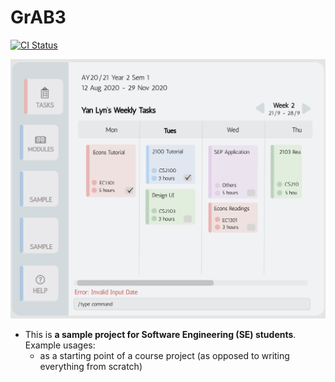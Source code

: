 # GrAB3
[![CI Status](https://github.com/AY2021S1-CS2103T-W13-3/tp/workflows/Java%20CI/badge.svg)](https://github.com/AY2021S1-CS2103T-W13-3/tp/actions)

![Ui](docs/images/Ui.png)

* This is **a sample project for Software Engineering (SE) students**.<br>
  Example usages:
  * as a starting point of a course project (as opposed to writing everything from scratch)

